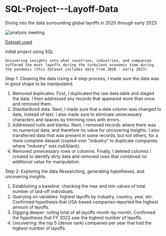 # SQL-Project---Layoff-Data
Diving into the data surrounding global layoffs in 2020 through early 2023. 

![analysis meeting](https://github.com/CorinneCarabas/SQL-Project---Layoff-Data/assets/175338509/2ff37bba-43ac-4c6d-b388-f462c93fb9c6)

[Dataset used](https://github.com/AlexTheAnalyst/MySQL-YouTube-Series/blob/main/layoffs.csv)

Initial project using SQL
  
	Uncovering insights into what countries, industries, and companies suffered the most layoffs during the turbulent economic time during the pandemic (this dataset includes data from 2020 - early 2023)

 Step 1: 
 Cleaning the data
 	Using a 4-step process, I made sure the data was in good shape to be manipulated. 
1. Removed duplicates.
	First, I duplicated the raw data table and staged the data. I then addressed any records that appeared more than once and removed them.
2. Standardized data.
	Next, I made sure that a date column was changed to date, instead of text. I also made sure to eliminate unnecessary characters and spaces by trimming rows with errors.
3. Addressed nulls and blanks.
	Next, I removed records where there was no numerical data, and therefore no value for uncovering insights. I also transferred data that was present in some records, but not others, for a more complete dataset (copied over "industry" to duplicate companies where "industry" was null/blank).
4. Removed unnecessary rows or columns.
	Finally, I deleted columns I created to identify dirty data and removed rows that contained no additional value for manipulation.

Step 2:
Exploring the data
	Researching, generating hypotheses, and uncovering insights.
1.  Establishing a baseline: checking the max and min values of total number of laid-off individuals.
2.  Querying on variables: highest layoffs by industry, country, year, etc. Confirmed hypothesis that USA-based companies reported the highest amount of layoffs.
3.  Digging deeper: rolling total of all layoffs month-by-month. Confirmed the hypothesis that FY 2022 saw the highest number of layoffs. 
4.  Uncovering: the top 5 (dense rank) companies per year that had the highest number of layoffs.
